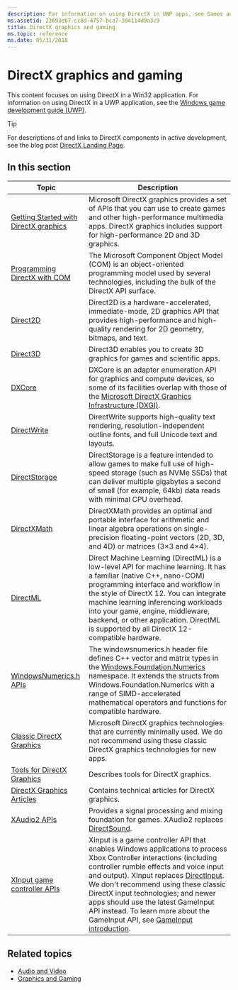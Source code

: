 ```yaml
---
description: For information on using DirectX in UWP apps, see Games and DirectX (UWP)
ms.assetid: 23693eb7-cc8d-4757-bca7-394114d9a3c9
title: DirectX graphics and gaming
ms.topic: reference
ms.date: 05/31/2018
---
```


# DirectX graphics and gaming

This content focuses on using DirectX in a Win32 application. For information on using DirectX in a UWP application, see the [Windows game development guide (UWP)](/windows/uwp/gaming/e2e).

> [!TIP]
> For descriptions of and links to DirectX components in active development, see the blog post [DirectX Landing Page](https://devblogs.microsoft.com/directx/landing-page/).

## In this section

| Topic | Description |
|-|-|
| [Getting Started with DirectX graphics](./getting-started-with-directx-graphics.md) | Microsoft DirectX graphics provides a set of APIs that you can use to create games and other high-performance multimedia apps. DirectX graphics includes support for high-performance 2D and 3D graphics. |
| [Programming DirectX with COM](prog-dx-with-com.md) | The Microsoft Component Object Model (COM) is an object-oriented programming model used by several technologies, including the bulk of the DirectX API surface. |
| [Direct2D](./direct2d/direct2d-portal.md) | Direct2D is a hardware-accelerated, immediate-mode, 2D graphics API that provides high-performance and high-quality rendering for 2D geometry, bitmaps, and text. |
| [Direct3D](./direct3d.md) | Direct3D enables you to create 3D graphics for games and scientific apps. |
| [DXCore](./dxcore/dxcore.md) | DXCore is an adapter enumeration API for graphics and compute devices, so some of its facilities overlap with those of the [Microsoft DirectX Graphics Infrastructure (DXGI)](./direct3ddxgi/dx-graphics-dxgi.md). |
| [DirectWrite](./directwrite/direct-write-portal.md) | DirectWrite supports high-quality text rendering, resolution-independent outline fonts, and full Unicode text and layouts. |
| [DirectStorage](./dstorage/dstorage-portal.md) | DirectStorage is a feature intended to allow games to make full use of high-speed storage (such as NVMe SSDs) that can deliver multiple gigabytes a second of small (for example, 64kb) data reads with minimal CPU overhead. |
| [DirectXMath](./dxmath/directxmath-portal.md) | DirectXMath provides an optimal and portable interface for arithmetic and linear algebra operations on single-precision floating-point vectors (2D, 3D, and 4D) or matrices (3×3 and 4×4). |
| [DirectML](/windows/ai/directml/dml) | Direct Machine Learning (DirectML) is a low-level API for machine learning. It has a familiar (native C++, nano-COM) programming interface and workflow in the style of DirectX 12. You can integrate machine learning inferencing workloads into your game, engine, middleware, backend, or other application. DirectML is supported by all DirectX 12-compatible hardware. |
| [WindowsNumerics.h APIs](./numerics_h/windowsnumerics-h-apis-portal.md) | The windowsnumerics.h header file defines C++ vector and matrix types in the [Windows.Foundation.Numerics](/uwp/api/windows.foundation.numerics) namespace. It extends the structs from Windows.Foundation.Numerics with a range of SIMD-accelerated mathematical operators and functions for compatible hardware. |
| [Classic DirectX Graphics](./classic-directx-graphics.md) | Microsoft DirectX graphics technologies that are currently minimally used. We do not recommend using these classic DirectX graphics technologies for new apps. |
| [Tools for DirectX Graphics](./direct3dtools/dx-graphics-tools.md) | Describes tools for DirectX graphics. |
| [DirectX Graphics Articles](./direct3darticles/directx-graphics-articles-portal.md) | Contains technical articles for DirectX graphics. |
| [XAudio2 APIs](./xaudio2/xaudio2-apis-portal.md) | Provides a signal processing and mixing foundation for games. XAudio2 replaces [DirectSound](/previous-versions/windows/desktop/ee416960(v=vs.85)). |
| [XInput game controller APIs](./xinput/xinput-game-controller-apis-portal.md) | XInput is a game controller API that enables Windows applications to process Xbox Controller interactions (including controller rumble effects and voice input and output). XInput replaces [DirectInput](/previous-versions/windows/desktop/ee416842(v=vs.85)). We don't recommend using these classic DirectX input technologies; and newer apps should use the latest GameInput API instead. To learn more about the GameInput API, see [GameInput introduction](/gaming/gdk/_content/gc/input/overviews/input-overview). |

## Related topics

* [Audio and Video](./audio-and-video.md)
* [Graphics and Gaming](./graphics-and-multimedia.md)
